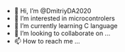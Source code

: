 - 👋 Hi, I’m @DmitriyDA2020
- 👀 I’m interested in microcontrolers
- 🌱 I’m currently learning C language
- 💞️ I’m looking to collaborate on ...
- 📫 How to reach me ...

<!---
DmitriyDA2020/DmitriyDA2020 is a ✨ special ✨ repository because its `README.md` (this file) appears on your GitHub profile.
You can click the Preview link to take a look at your changes.
--->
